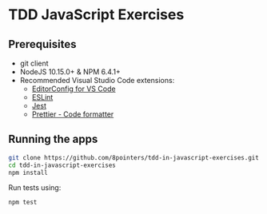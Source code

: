 # TDD JavaScript Exercises

## Prerequisites

- git client
- NodeJS 10.15.0+ & NPM 6.4.1+
- Recommended Visual Studio Code extensions:
  - [EditorConfig for VS Code](https://marketplace.visualstudio.com/items?itemName=EditorConfig.EditorConfig)
  - [ESLint](https://marketplace.visualstudio.com/items?itemName=dbaeumer.vscode-eslint)
  - [Jest](https://marketplace.visualstudio.com/items?itemName=Orta.vscode-jest)
  - [Prettier - Code formatter](https://marketplace.visualstudio.com/items?itemName=esbenp.prettier-vscode)

## Running the apps

```bash
git clone https://github.com/8pointers/tdd-in-javascript-exercises.git
cd tdd-in-javascript-exercises
npm install
```

Run tests using:

```bash
npm test
```
